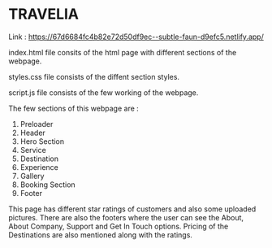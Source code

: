 # TRAVELIA

Link : https://67d6684fc4b82e72d50df9ec--subtle-faun-d9efc5.netlify.app/

index.html file consits of the html page with different sections of the webpage.

styles.css file consists of the diffent section styles.

script.js file consists of the few working of the webpage.


The few sections of this webpage are :
1. Preloader
2. Header
3. Hero Section
4. Service
5. Destination
6. Experience
7. Gallery
8. Booking Section
9. Footer


This page has different star ratings of customers and also some uploaded pictures. There are also the footers where the user can see the About, About Company, Support and Get In Touch options. Pricing of the Destinations are also mentioned along with the ratings.
